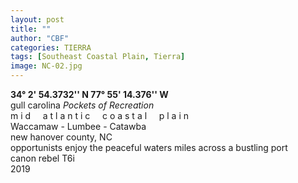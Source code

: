 ```yaml
---
layout: post
title: ""
author: "CBF"
categories: TIERRA
tags: [Southeast Coastal Plain, Tierra]
image: NC-02.jpg
---
```

**34° 2' 54.3732'' N 77° 55' 14.376'' W**<br>
gull carolina *Pockets of Recreation*<br>
m i d &nbsp; &nbsp; a t l a n t i c &nbsp; &nbsp; c o a s t a l &nbsp; &nbsp; p l a i n <br>
Waccamaw - Lumbee - Catawba <br>
new hanover county, NC <br>
opportunists enjoy the peaceful waters miles across a bustling port <br>
canon rebel T6i <br>
2019
